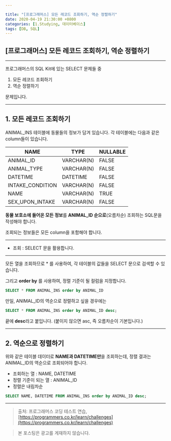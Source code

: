```yaml
---

title: "[프로그래머스] 모든 레코드 조회하기, 역순 정렬하기"
date: 2020-04-19 21:30:00 +0800
categories: [1.Studying, 데이터베이스]
tags: [DB, SQL]
---
```




## **[프로그래머스] 모든 레코드 조회하기, 역순 정렬하기**

------

프로그래머스의 SQL Kit에 있는 SELECT 문제들 중

1. 모든 레코드 조회하기
2. 역순 정렬하기

문제입니다.

------



## **1. 모든 레코드 조회하기**

ANIMAL_INS 테이블에 동물들의 정보가 담겨 있습니다. 각 테이블에는 다음과 같은 column들이 있습니다.

| NAME             | TYPE       | NULLABLE |
| ---------------- | ---------- | -------- |
| ANIMAL_ID        | VARCHAR(N) | FALSE    |
| ANIMAL_TYPE      | VARCHAR(N) | FALSE    |
| DATETIME         | DATETIME   | FALSE    |
| INTAKE_CONDITION | VARCHAR(N) | FALSE    |
| NAME             | VARCHAR(N) | TRUE     |
| SEX_UPON_INTAKE  | VARCHAR(N) | FALSE    |

**동물 보호소에 들어온 모든 정보**를 **ANIMAL_ID 순으로**(오름차순) 조회하는 SQL문을 작성해야 합니다.

조회되는 정보들은 모든 column을 포함해야 합니다.

------

* 조회 : SELECT 문을 활용합니다.

------

모든 열을 조회하므로 * 를 사용하여, 각 테이블의 값들을 SELECT 문으로 검색할 수 있습니다.

그리고 **order by** 를 사용하여, 정렬 기준이 될 컬럼을 지정합니다.



```sql
SELECT * FROM ANIMAL_INS order by ANIMAL_ID
```

만일, ANIMAL_ID의 역순으로 정렬하고 싶을 경우에는

```sql
SELECT * FROM ANIMAL_INS order by ANIMAL_ID desc;
```

끝에 **desc**라고 붙입니다. (붙이지 않으면 asc, 즉 오름차순이 기본입니다.)



------

## **2. 역순으로 정렬하기**

위와 같은 테이블 데이터로 **NAME과 DATETIME만**을 조회하는데, 정렬 결과는 ANIMAL_ID의 역순으로 조회되어야 합니다.

* 조회하는 열 : NAME, DATETIME
* 정렬 기준이 되는 열 : ANIMAL_ID
* 정렬은 내림차순

```sql
SELECT NAME, DATETIME FROM ANIMAL_INS order by ANIMAL_ID desc;
```

------

> 출처: 프로그래머스 코딩 테스트 연습, [https://programmers.co.kr/learn/challenges](https://programmers.co.kr/learn/challenges)

> 본 포스팅은 광고를 게재하지 않습니다.